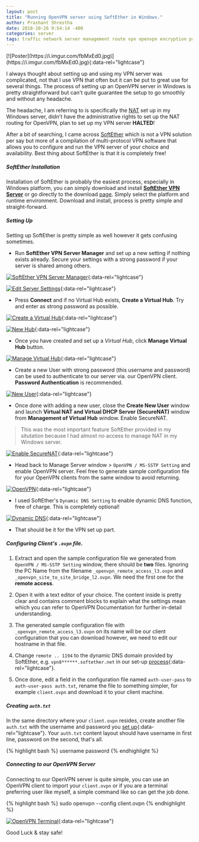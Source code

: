 ```yaml
---
layout: post
title: "Running OpenVPN server using SoftEther in Windows."
author: Prashant Shrestha
date: 2018-10-26 9:54:14 -400
categories: server
tags: traffic network server management route vpn openvpn encryption privacy
---
```

<div class="poster" markdown="1">
[![Poster](https://i.imgur.com/fbMxEd0.jpg)](https://i.imgur.com/fbMxEd0.jpg){:data-rel="lightcase"}
</div>

I always thought about setting up and using my VPN server was complicated, not that I use VPN that often but it can be put to great use for several things. The process of setting up an OpenVPN server in Windows is pretty straightforward but can't quite guarantee the setup to go smoothly and without any headache.

The headache, I am referring to is specifically the [NAT](https://en.wikipedia.org/wiki/Network_address_translation) set up in my Windows server, didn't have the administrative rights to set up the NAT routing for OpenVPN, plan to set up my VPN server **HALTED**!
<!--excerpt-->

After a bit of searching, I came across [SoftEther](https://www.softether.org/) which is not a VPN solution per say but more of a compilation of multi-protocol VPN software that allows you to configure and run the VPN server of your choice and availability. Best thing about SoftEther is that it is completely free!

##### SoftEther Installation

Installation of SoftEther is probably the easiest process, especially in Windows platform, you can simply download and install [**SoftEther VPN Server**](https://www.softether.org/5-download) or go directly to the download [page](https://www.softether-download.com/en.aspx?product=softether). Simply select the platform and runtime environment. Download and install, process is pretty simple and straight-forward.

##### Setting Up

Setting up SoftEther is pretty simple as well however it gets confusing sometimes.

* Run **SoftEther VPN Server Manager** and set up a new setting if nothing exists already. Secure your settings with a strong password if your server is shared among others.

[![SoftEther VPN Server Manager](https://i.imgur.com/VF2RHn8.png)](https://i.imgur.com/VF2RHn8.png){:data-rel="lightcase"}

[![Edit Server Settings](https://i.imgur.com/KSF9Jd6.png)](https://i.imgur.com/KSF9Jd6.png){:data-rel="lightcase"}

* Press **Connect** and if no Virtual Hub exists, **Create a Virtual Hub**. Try and enter as strong password as possible.

[![Create a Virtual Hub](https://i.imgur.com/QI62BoW.png)](https://i.imgur.com/QI62BoW.png){:data-rel="lightcase"}

[![New Hub](https://i.imgur.com/lDm093t.png)](https://i.imgur.com/lDm093t.png){:data-rel="lightcase"}

* Once you have created and set up a *Virtual Hub*, click **Manage Virtual Hub** button.

[![Manage Virtual Hub](https://i.imgur.com/eKvtq2T.png)](https://i.imgur.com/eKvtq2T.png){:data-rel="lightcase"}

* Create a new User with strong password (this username and password) can be used to authenticate to our server via. our OpenVPN client. **Password Authentication** is recommended.

[![New User](https://i.imgur.com/pQkMky4.png)](https://i.imgur.com/pQkMky4.png){:data-rel="lightcase"}

* Once done with adding a new user, close the **Create New User** window and launch **Virtual NAT and Virtual DHCP Server (SecureNAT)** window from **Management of Virtual Hub** window. Enable SecureNAT.

>This was the most important feature SoftEther provided in my situtation because I had almost no access to manage NAT in my Windows server.

[![Enable SecureNAT](https://i.imgur.com/IokGtwt.png)](https://i.imgur.com/IokGtwt.png){:data-rel="lightcase"}

* Head back to Manage Server window > `OpenVPN / MS-SSTP Setting` and enable OpenVPN server. Feel free to generate sample configuration file for your OpenVPN clients from the same window to avoid returning.

[![OpenVPN](https://i.imgur.com/dTzPpzH.png)](https://i.imgur.com/dTzPpzH.png){:data-rel="lightcase"}

* I used SoftEther's `Dynamic DNS Setting` to enable dynamic DNS function, free of charge. This is completely optional!

[![Dynamic DNS](https://i.imgur.com/0Ah0xfi.png)](https://i.imgur.com/0Ah0xfi.png){:data-rel="lightcase"}

* That should be it for the VPN set up part.

##### Configuring Client's `.ovpn` file.

1. Extract and open the sample configuration file we generated from `OpenVPN / MS-SSTP Setting` window, there should be **two** files. Ignoring the PC Name from the filename `_openvpn_remote_access_l3.ovpn` and `_openvpn_site_to_site_bridge_l2.ovpn`. We need the first one for the **remote access**.

2. Open it with a text editor of your choice. The content inside is pretty clear and contains comment blocks to explain what the settings mean which you can refer to OpenVPN Documentation for further in-detail understanding.

3. The generated sample configuration file with `_openvpn_remote_access_l3.ovpn` on its name will be our client configuration that you can download however, we need to edit our hostname in that file.

4. Change `remote .. 1194` to the dynamic DNS domain provided by SoftEther, e.g. `vpn8******.softether.net` in our set-up [process](https://i.imgur.com/0Ah0xfi.png){:data-rel="lightcase"}.

5. Once done, edit a field in the configuration file named `auth-user-pass` to `auth-user-pass auth.txt`, rename the file to something simpler, for example `client.ovpn` and download it to your client machine.

##### Creating `auth.txt`

In the same directory where your `client.ovpn` resides, create another file `auth.txt` with the username and password you [set up](https://i.imgur.com/pQkMky4.png){:data-rel="lightcase"}. Your `auth.txt` content layout should have username in first line, password on the second, that's all.

{% highlight bash %}
username
password
{% endhighlight %}

##### Connecting to our OpenVPN Server

Connecting to our OpenVPN server is quite simple, you can use an OpenVPN client to import your `client.ovpn` or if you are a terminal preferring user like myself, a simple command like so can get the job done.

{% highlight bash %}
sudo openvpn --config client.ovpn
{% endhighlight %}

[![OpenVPN Terminal](https://i.imgur.com/CDxrryj.gif)](https://i.imgur.com/CDxrryj.gif){:data-rel="lightcase"}

Good Luck & stay safe!
